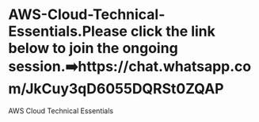 # AWS-Cloud-Technical-Essentials.Please click the link below to join the ongoing session.➡️https://chat.whatsapp.com/JkCuy3qD6055DQRSt0ZQAP
AWS Cloud Technical Essentials
